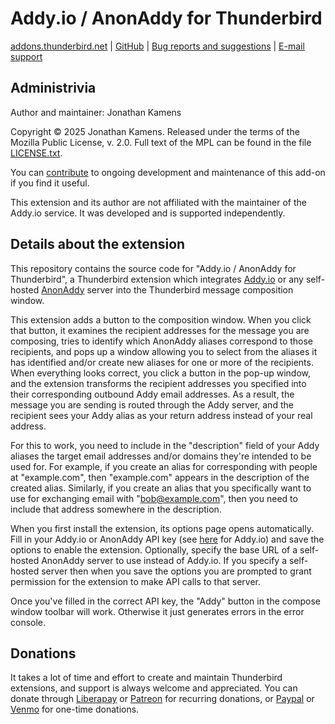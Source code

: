 # Addy.io / AnonAddy for Thunderbird

[addons.thunderbird.net][atn] |
[GitHub][gh] |
[Bug reports and suggestions][issues] |
[E-mail support][support]

## Administrivia

Author and maintainer: Jonathan Kamens

Copyright &copy; 2025 Jonathan Kamens. Released under the terms of the
Mozilla Public License, v. 2.0. Full text of the MPL can be found in
the file [LICENSE.txt](LICENSE.txt).

You can [contribute](#donate) to ongoing development and maintenance
of this add-on if you find it useful.

This extension and its author are not affiliated with the maintainer
of the Addy.io service. It was developed and is supported
independently.

## Details about the extension

This repository contains the source code for "Addy.io / AnonAddy for
Thunderbird", a Thunderbird extension which integrates
[Addy.io][addyio] or any self-hosted [AnonAddy][anonaddy] server into
the Thunderbird message composition window.

This extension adds a button to the composition window. When you click
that button, it examines the recipient addresses for the message you
are composing, tries to identify which AnonAddy aliases correspond to
those recipients, and pops up a window allowing you to select from the
aliases it has identified and/or create new aliases for one or more of
the recipients. When everything looks correct, you click a button in
the pop-up window, and the extension transforms the recipient
addresses you specified into their corresponding outbound Addy email
addresses. As a result, the message you are sending is routed through
the Addy server, and the recipient sees your Addy alias as your return
address instead of your real address.

For this to work, you need to include in the "description" field of
your Addy aliases the target email addresses and/or domains they're
intended to be used for. For example, if you create an alias for
corresponding with people at "example.com", then "example.com" appears
in the description of the created alias. Similarly, if you create an
alias that you specifically want to use for exchanging email with
"bob@example.com", then you need to include that address somewhere in
the description.

When you first install the extension, its options page opens
automatically. Fill in your Addy.io or AnonAddy API key (see
[here][apikey] for Addy.io) and save the options to enable the
extension. Optionally, specify the base URL of a self-hosted AnonAddy
server to use instead of Addy.io. If you specify a self-hosted server
then when you save the options you are prompted to grant permission
for the extension to make API calls to that server.

Once you've filled in the correct API key, the "Addy" button in the
compose window toolbar will work. Otherwise it just generates errors
in the error console.

## <a id="donate"/>Donations

It takes a lot of time and effort to create and maintain Thunderbird
extensions, and support is always welcome and appreciated. You can
donate through [Liberapay][liberapay] or [Patreon][patreon] for
recurring donations, or [Paypal][paypal] or [Venmo][venmo] for
one-time donations.

[atn]: https://addons.thunderbird.net/thunderbird/addon/addy-io-anonaddy
[gh]: https://github.com/jikamens/AnonAddyTB
[issues]: https://github.com/jikamens/AnonAddyTB/issues
[support]: mailto:jik@kamens.us
[addyio]: https://addy.io/
[anonaddy]: https://github.com/anonaddy/AnonAddy
[apikey]: https://app.addy.io/settings/api
[liberapay]: https://liberapay.com/jik
[patreon]: https://www.patreon.com/jikseclecticofferings
[paypal]: https://paypal.me/JonathanKamens
[venmo]: https://venmo.com/Jonathan-Kamens
